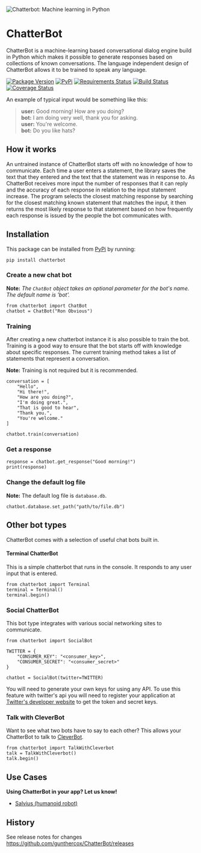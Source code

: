 ![Chatterbot: Machine learning in Python](http://i.imgur.com/b3SCmGT.png)

# ChatterBot

ChatterBot is a machine-learning based conversational dialog engine build in
Python which makes it possible to generate responses based on collections of
known conversations. The language independent design of ChatterBot allows it to
be trained to speak any language.

[![Package Version](https://badge.fury.io/py/ChatterBot.png)](http://badge.fury.io/py/ChatterBot)
[![PyPi](https://pypip.in/download/ChatterBot/badge.svg)](https://pypi.python.org/pypi/ChatterBot)
[![Requirements Status](https://requires.io/github/gunthercox/ChatterBot/requirements.svg?branch=master)](https://requires.io/github/gunthercox/ChatterBot/requirements/?branch=master)
[![Build Status](https://travis-ci.org/gunthercox/ChatterBot.svg?branch=master)](https://travis-ci.org/gunthercox/ChatterBot)
[![Coverage Status](https://img.shields.io/coveralls/gunthercox/ChatterBot.svg)](https://coveralls.io/r/gunthercox/ChatterBot)

An example of typical input would be something like this:

> **user:** Good morning! How are you doing?  
> **bot:**  I am doing very well, thank you for asking.  
> **user:** You're welcome.  
> **bot:** Do you like hats?  

## How it works

An untrained instance of ChatterBot starts off with no knowledge of how to communicate. Each time a user enters a statement, the library saves the text that they entered and the text that the statement was in response to. As ChatterBot receives more input the number of responses that it can reply and the accuracy of each response in relation to the input statement increase. The program selects the closest matching response by searching for the closest matching known statement that matches the input, it then returns the most likely response to that statement based on how frequently each response is issued by the people the bot communicates with.

## Installation

This package can be installed from [PyPi](https://pypi.python.org/pypi/ChatterBot) by running:

```
pip install chatterbot
```

### Create a new chat bot  
**Note:** *The `ChatBot` object takes an optional parameter for the bot's name. The default name is 'bot'.*

```
from chatterbot import ChatBot
chatbot = ChatBot("Ron Obvious")
```

### Training
After creating a new chatterbot instance it is also possible to train the bot. Training is a good way to ensure that the bot starts off with knowledge about specific responses. The current training method takes a list of statements that represent a conversation.

**Note:** Training is not required but it is recommended.

```
conversation = [
    "Hello",
    "Hi there!",
    "How are you doing?",
    "I'm doing great.",
    "That is good to hear",
    "Thank you.",
    "You're welcome."
]

chatbot.train(conversation)
```

### Get a response

```
response = chatbot.get_response("Good morning!")
print(response)
```

### Change the default log file
**Note:** The default log file is `database.db`.

```
chatbot.database.set_path("path/to/file.db")
```

## Other bot types

ChatterBot comes with a selection of useful chat bots built in.

#### Terminal ChatterBot
This is a simple chatterbot that runs in the console. It responds to any user input that is entered.
```
from chatterbot import Terminal
terminal = Terminal()
terminal.begin()
```

### Social ChatterBot
This bot type integrates with various social networking sites to communicate.
```
from chatterbot import SocialBot

TWITTER = {
    "CONSUMER_KEY": "<consumer_key>",
    "CONSUMER_SECRET": "<consumer_secret>"
}

chatbot = SocialBot(twitter=TWITTER)
```

You will need to generate your own keys for using any API. To use this feature with twitter's api you will need to register your application at
[Twitter's developer website](https://dev.twitter.com/apps) to get the token and
secret keys.

### Talk with CleverBot
Want to see what two bots have to say to each other? This allows your ChatterBot to talk to [CleverBot](http://www.cleverbot.com/).
```
from chatterbot import TalkWithCleverbot
talk = TalkWithCleverbot()
talk.begin()
```

## Use Cases

**Using ChatterBot in your app? Let us know!**
- [Salvius (humanoid robot)](https://github.com/gunthercox/salvius)

## History

See release notes for changes https://github.com/gunthercox/ChatterBot/releases
